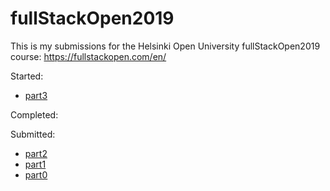# fullStackOpen2019
This is my submissions for the Helsinki Open University fullStackOpen2019 course:
https://fullstackopen.com/en/

Started:
- [part3](https://github.com/davemk00/FSO_part3/)

Completed:

Submitted:
- [part2](part2)
- [part1](part1)
- [part0](part0)
